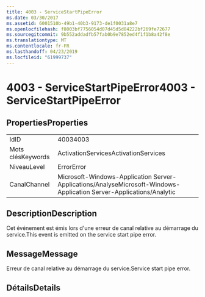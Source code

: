 ```yaml
---
title: 4003 - ServiceStartPipeError
ms.date: 03/30/2017
ms.assetid: 6001510b-49b1-40b3-9173-de1f0031a8e7
ms.openlocfilehash: f8003bf7756054d07d45d5d84222bf269fe72677
ms.sourcegitcommit: 9b552addadfb57fab0b9e7852ed4f1f1b8a42f8e
ms.translationtype: MT
ms.contentlocale: fr-FR
ms.lasthandoff: 04/23/2019
ms.locfileid: "61999737"
---
```

# <a name="4003---servicestartpipeerror"></a><span data-ttu-id="59d4b-102">4003 - ServiceStartPipeError</span><span class="sxs-lookup"><span data-stu-id="59d4b-102">4003 - ServiceStartPipeError</span></span>
## <a name="properties"></a><span data-ttu-id="59d4b-103">Properties</span><span class="sxs-lookup"><span data-stu-id="59d4b-103">Properties</span></span>  
  
|||  
|-|-|  
|<span data-ttu-id="59d4b-104">Id</span><span class="sxs-lookup"><span data-stu-id="59d4b-104">ID</span></span>|<span data-ttu-id="59d4b-105">4003</span><span class="sxs-lookup"><span data-stu-id="59d4b-105">4003</span></span>|  
|<span data-ttu-id="59d4b-106">Mots clés</span><span class="sxs-lookup"><span data-stu-id="59d4b-106">Keywords</span></span>|<span data-ttu-id="59d4b-107">ActivationServices</span><span class="sxs-lookup"><span data-stu-id="59d4b-107">ActivationServices</span></span>|  
|<span data-ttu-id="59d4b-108">Niveau</span><span class="sxs-lookup"><span data-stu-id="59d4b-108">Level</span></span>|<span data-ttu-id="59d4b-109">Error</span><span class="sxs-lookup"><span data-stu-id="59d4b-109">Error</span></span>|  
|<span data-ttu-id="59d4b-110">Canal</span><span class="sxs-lookup"><span data-stu-id="59d4b-110">Channel</span></span>|<span data-ttu-id="59d4b-111">Microsoft-Windows-Application Server-Applications/Analyse</span><span class="sxs-lookup"><span data-stu-id="59d4b-111">Microsoft-Windows-Application Server-Applications/Analytic</span></span>|  
  
## <a name="description"></a><span data-ttu-id="59d4b-112">Description</span><span class="sxs-lookup"><span data-stu-id="59d4b-112">Description</span></span>  
 <span data-ttu-id="59d4b-113">Cet événement est émis lors d'une erreur de canal relative au démarrage du service.</span><span class="sxs-lookup"><span data-stu-id="59d4b-113">This event is emitted on the service start pipe error.</span></span>  
  
## <a name="message"></a><span data-ttu-id="59d4b-114">Message</span><span class="sxs-lookup"><span data-stu-id="59d4b-114">Message</span></span>  
 <span data-ttu-id="59d4b-115">Erreur de canal relative au démarrage du service.</span><span class="sxs-lookup"><span data-stu-id="59d4b-115">Service start pipe error.</span></span>  
  
## <a name="details"></a><span data-ttu-id="59d4b-116">Détails</span><span class="sxs-lookup"><span data-stu-id="59d4b-116">Details</span></span>
